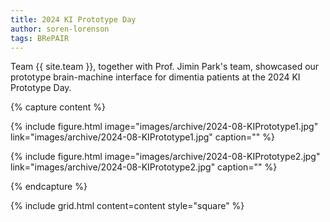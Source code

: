 ```yaml
---
title: 2024 KI Prototype Day
author: soren-lorenson
tags: BRePAIR
---
```


Team {{ site.team }}, together with Prof. Jimin Park's team, showcased our prototype brain-machine interface for dimentia patients at the 2024 KI Prototype Day.

{% capture content %}

{% include figure.html image="images/archive/2024-08-KIPrototype1.jpg" link="images/archive/2024-08-KIPrototype1.jpg" caption="" %}

{% include figure.html image="images/archive/2024-08-KIPrototype2.jpg" link="images/archive/2024-08-KIPrototype2.jpg" caption="" %}

{% endcapture %}

{% include grid.html content=content style="square" %}
